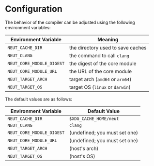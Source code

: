 # Configuration

The behavior of the compiler can be adjusted using the following environment variables:

| Environment Variable      | Meaning                           |
|---------------------------|-----------------------------------|
| `NEUT_CACHE_DIR`          | the directory used to save caches |
| `NEUT_CLANG`              | the command to call `clang`       |
| `NEUT_CORE_MODULE_DIGEST` | the digest of the core module     |
| `NEUT_CORE_MODULE_URL`    | the URL of the core module        |
| `NEUT_TARGET_ARCH`        | target arch (`amd64` or `arm64`)  |
| `NEUT_TARGET_OS`          | target OS (`linux` or `darwin`)   |

The default values are as follows:

| Environment Variable      | Default Value                 |
|---------------------------|-------------------------------|
| `NEUT_CACHE_DIR`          | `$XDG_CACHE_HOME/neut`        |
| `NEUT_CLANG`              | `clang`                       |
| `NEUT_CORE_MODULE_DIGEST` | (undefined; you must set one) |
| `NEUT_CORE_MODULE_URL`    | (undefined; you must set one) |
| `NEUT_TARGET_ARCH`        | (host's arch)                 |
| `NEUT_TARGET_OS`          | (host's OS)                   |

